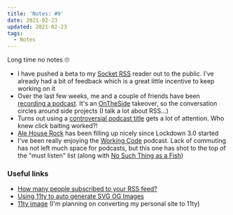 ```yaml
---
title: 'Notes: #9'
date: 2021-02-23
updated: 2021-02-23
tags:
  - Notes
---
```


<p>Long time no notes 🙄</p><ul><li>I have pushed a beta to my <a href="{entry:1240@1:url||https://www.mikestreety.co.uk/blog/socket-rss-making-rss-your-mindless-scrolling-app}">Socket RSS</a> reader out to the public. I've already had a bit of feedback which is a great little incentive to keep working on it</li><li>Over the last few weeks, me and a couple of friends have been <a href="https://makelifeworkpodcast.com/">recording a podcast</a>. It's an <a href="http://ontheside.network">OnTheSide</a> takeover, so the conversation circles around side projects (I talk a lot about RSS...)</li><li>Turns out using a <a href="https://twitter.com/i/timeline">controversial podcast title</a> gets a lot of attention. Who knew click baiting worked?!</li><li><a href="https://www.instagram.com/ale_house_rock/">Ale House Rock</a> has been filling up nicely since Lockdown 3.0 started</li><li>I've been really enjoying the <a href="https://workingcode.dev/">Working Code</a> podcast. Lack of commuting has not left much space for podcasts, but this one has shot to the top of the "must listen" list (along with <a href="https://www.nosuchthingasafish.com/">No Such Thing as a Fish</a>)</li></ul><h3>Useful links</h3><ul><li><a href="https://darekkay.com/blog/rss-subscriber-count/">How many people subscribed to your RSS feed?</a></li><li><a href="https://github.com/g12n/colors-and-palettes">Using 11ty to auto generate SVG OG Images</a></li><li><a href="https://www.11ty.dev/docs/plugins/image/">11ty image</a> (I'm planning on converting my personal site to 11ty)</li></ul>
